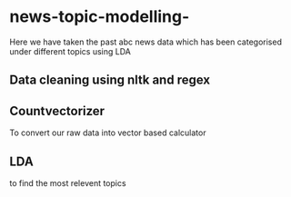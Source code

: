 # news-topic-modelling-
Here we have taken the past abc news data which has been categorised under different topics using LDA
## Data cleaning using nltk and regex
## Countvectorizer
To convert our raw data into vector based calculator
## LDA
to find the most relevent topics
